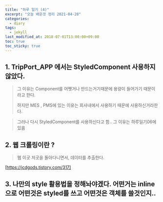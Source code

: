 ```yaml
---
title: "하루 일기 (4)"
excerpt: "오늘 배운것 정리 2021-04-28"
categories:
  - diary
tags:
  - jekyll
last_modified_at: 2018-07-01T13:00:00+09:00
toc: true
toc_sticky: true
---
```


## 1. TripPort_APP 에서는 StyledComponent 사용하지 않았다.

> 그 이유는 Component를 어쨋거나 만드는거기때문에 용량이 들어가기 때문이라고 한다.
>
> 하지만 MES , PMS에 있는 이유는 회사내에서 사용하기 때문에 사용하신거라한다.

> 그러나 다시 StyledComponent를 사용하신다고 함.. 그 이유는 하루일기06에 있음


## 2. 웹 크롤링이란 ?

> 웹 이곳 저곳을 돌아다니면서, 데이터를 추출한다.

[https://jcdgods.tistory.com/317]

## 3. 나만의 style 활용법을 정해놔야겠다. 어떤거는 inline으로 어떤것은 styled를 쓰고 어떤것은 객체를 쓸것인지..



